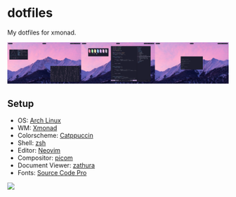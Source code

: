 # dotfiles

My dotfiles for xmonad.

![](https://github.com/max-0406/dotfiles/blob/xmonad/screenshots/hor.png)

## Setup

- OS: [Arch Linux](https://archlinux.org/)
- WM: [Xmonad](https://xmonad.org/)
- Colorscheme: [Catppuccin](https://github.com/catppuccin)
- Shell: [zsh](https://www.zsh.org/)
- Editor: [Neovim](https://github.com/neovim/neovim/)
- Compositor: [picom](https://github.com/yshui/picom)
- Document Viewer: [zathura](https://pwmt.org/projects/zathura/)
- Fonts: [Source Code Pro](https://github.com/adobe-fonts/source-code-pro)

![](https://github.com/max-0406/dotfiles/blob/xmonad/screenshots/vert.png)

